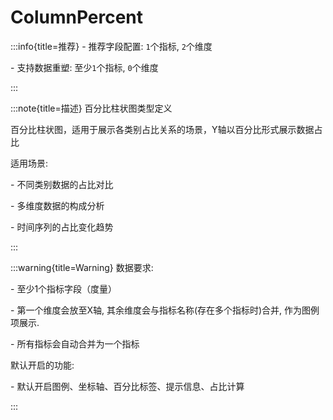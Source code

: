# ColumnPercent

:::info{title=推荐}
\- 推荐字段配置: `1`个指标, `2`个维度

\- 支持数据重塑: 至少`1`个指标, `0`个维度

:::

:::note{title=描述}
百分比柱状图类型定义



百分比柱状图，适用于展示各类别占比关系的场景，Y轴以百分比形式展示数据占比

适用场景:

\- 不同类别数据的占比对比

\- 多维度数据的构成分析

\- 时间序列的占比变化趋势

:::

:::warning{title=Warning}
数据要求:

\- 至少1个指标字段（度量）

\- 第一个维度会放至X轴, 其余维度会与指标名称(存在多个指标时)合并, 作为图例项展示.

\- 所有指标会自动合并为一个指标

默认开启的功能:

\- 默认开启图例、坐标轴、百分比标签、提示信息、占比计算

:::

